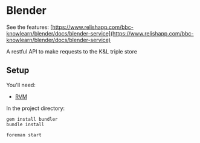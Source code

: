 Blender
=======

See the features: [https://www.relishapp.com/bbc-knowlearn/blender/docs/blender-service](https://www.relishapp.com/bbc-knowlearn/blender/docs/blender-service)

A restful API to make requests to the K&amp;L triple store

Setup
-----

You'll need:
 - [RVM](https://rvm.io/)

In the project directory:

    gem install bundler
    bundle install

    foreman start
